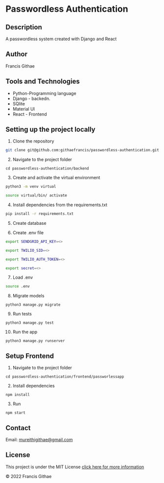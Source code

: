 # Passwordless Authentication

## Description

A passwordless system created with Django and React

## Author

Francis Githae



## Tools and Technologies

- Python-Programming language
- Django - backedn.
- SQlite
- Material UI
- React - Frontend


## Setting up the project locally

1. Clone the repository
```bash
git clone git@github.com:githaefrancis/passwordless-authentication.git
```

2. Navigate to the project folder
```
cd passwordless-authentication/backend
```
3. Create and activate the virtual environment

```bash
python3 -m venv virtual

source virtual/bin/ activate
```

4. Install dependencies from the requirements.txt

```bash
pip install -r requirements.txt
```
5. Create database


6. Create .env file

```bash
export SENDGRID_API_KEY=<>

export TWILIO_SID=<>

export TWILIO_AUTH_TOKEN=<>

export secret=<>
```

7. Load .env

```bash 
source .env
```

8. Migrate models

```
python3 manage.py migrate
```
9. Run tests

```
python3 manage.py test
```

10. Run the app

```
python3 manage.py runserver

```


## Setup Frontend
1. Navigate to the project folder
```
cd passwordless-authentication/frontend/passworlessapp
```
2. Install dependencies

```
npm install 
```
3. Run

```
npm start
```


## Contact

Email: mureithigithae@gmail.com

## License

This project is under the MIT License [click here for more information](LICENSE)

&copy; 2022 Francis Githae


